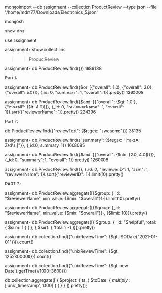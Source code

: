 mongoimport --db assignment --collection ProductReview --type json --file '/home/mdm77/Downloads/Electronics_5.json' 

mongosh

show dbs

use assignment

assignment> show collections
>> ProductReview

assignment> db.ProductReview.find({})
1689188

Part 1:

assignment> db.ProductReview.find({$or: [{"overall": 1.0}, {"overall": 3.0}, {"overall": 5.0}]}, {_id: 0, "summary": 1, "overall": 1}).pretty()
1260008

assignment> db.ProductReview.find({$and: [{"overall": {$gt: 1.0}}, {"overall": {$lt: 4.0}}]}, {_id: 0, "reviewerName": 1, "overall": 1}).sort({"reviewerName": 1}).pretty()
224396

Part 2:

db.ProductReview.find({"reviewText": {$regex: "awesome"}})
38135

assignment> db.ProductReview.find({"summary": {$regex: "[^a-zA-Z\d\s:]"}}, {_id:0, summary: 1})
1608085

assignment> db.ProductReview.find({$and: [{"overall": {$nin: [2.0, 4.0]}}]}, {_id: 0, "summary": 1, "overall": 1}).pretty()
1260008

assignment> db.ProductReview.find({}, {_id: 0, "reviewerID": 1, "asin": 1, "reviewerName": 1}).sort({"reviewerID": 1}).limit(10).pretty()


PART 3:

assignment> db.ProductReview.aggregate([{$group: {_id: "$reviewerName", min_value: {$min: "$overall"}}}]).limit(10).pretty()

assignment> db.ProductReview.aggregate([{$group: {_id: "$reviewerName", min_value: {$min: "$overall"}}}, {$limit: 10}]).pretty()

assignment> db.ProductReview.aggregate([{ $group: { _id: "$helpful", total: { $sum: 1 } } }, { $sort: { 'total': -1 }}]).pretty()

assignment> db.collection.find({"unixReviewTime": {$gt: ISODate("2021-01-01")}}).count()

assignment> db.collection.find({"unixReviewTime": {$gt: 1252800000}}).count()

assignment> db.collection.find({"unixReviewTime": {$gt: new Date().getTime()/1000-3600}})

db.collection.aggregate([
  {
    $project: { ts: { $toDate: { $multiply: ['$unix_timestamp', 1000] } } }
  }
]).pretty();
